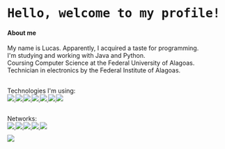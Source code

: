 <h1>
  <samp>Hello, welcome to my profile!</samp>
  <!-- <kbd><img src="https://profile-counter.glitch.me/luc-gh/count.svg" /></kbd> -->
</h1>

<div>

  <h4>About me</h4>
  <p>
    My name is Lucas. Apparently, I acquired a taste for programming.<br>
    I'm studying and working with Java and Python. <br>
    Coursing Computer Science at the Federal University of Alagoas. Technician in electronics by the Federal Institute of Alagoas.
  </p>
  
  <h2></h2>
  
  <span>
    Technologies I'm using:
  </span>
  <br>
  <sub><sub>
    <a href="https://github.com/topics/python">
    <img src="https://img.shields.io/badge/Python-14354C?style=for-the-badge&logo=python&logoColor=yellow">
    </a>
    <a href="https://github.com/topics/java">
    <img src="https://img.shields.io/badge/Java-AA0000?style=for-the-badge&logo=openjdk&logoColor=white">
    </a>
    <a href="https://github.com/topics/cpp">
    <img src="https://img.shields.io/badge/C%2B%2B-00599C?style=for-the-badge&logo=c%2B%2B&logoColor=white">
    </a>
    <a href="https://github.com/topics/html">
    <img src="https://img.shields.io/badge/HTML5-A33F16?style=for-the-badge&logo=html5&logoColor=white">
    </a>
    <a href="https://github.com/topics/css">
    <img src="https://img.shields.io/badge/CSS3-1572B6?style=for-the-badge&logo=css3&logoColor=white">
    </a>
    <a href="https://github.com/topics/javascript">
    <img src="https://img.shields.io/badge/JavaScript-323330?style=for-the-badge&logo=javascript&logoColor=F7DF1E">
    </a>
    <a href="https://github.com/topics/kotlin">
    <img src="https://img.shields.io/badge/Kotlin-721291?&style=for-the-badge&logo=kotlin&logoColor=2198E8">
    </a>
  </sub></sub>
  
</div>

<h2></h2>

<span> 
    Networks:
</span> <br>
<sub><sub>
  <a href="https://mail.google.com/mail/?view=cm&source=mailto&to=contatolucasoficial0@gmail.com" alt="Gmail" target="_blank">
    <img src="https://img.shields.io/badge/Mail-Lucas%20Duarte-F74141?logoColor=white&logo=gmail">
  </a>
  <a href="https://www.linkedin.com/in/arnaldo-lucas-sd/">
    <img src="https://img.shields.io/badge/LinkedIn-Arnaldo%20Lucas-0e76a8?logo=Linkedin&logoColor=53DAFC">
  </a>
  <a href="https://www.instagram.com/luc.ig._/">
    <img src="https://img.shields.io/badge/Instagram-luc.ig.__-E4405F?logo=instagram&logoColor=FF98CB">
  </a>
  <a href="https://leetcode.com/luc-gh/">
    <img src="https://img.shields.io/badge/LeetCode-luc--gh-1E1E1E?logo=leetcode">
  </a>
  <!--
  <a href="https://codepen.io/luc-pen">
    <img src="https://img.shields.io/badge/Codepen-luc--pen-333?logo=codepen&logoColor=FFF">
  </a>
  -->
  <a href="https://www.frontendmentor.io/profile/luc-gh">
    <img src="https://img.shields.io/badge/Frontend%20Mentor-luc--gh-DDD?logo=frontendmentor">
  </a>
<br>
<br>
  
<div>
  <img src="https://github-readme-stats.vercel.app/api/top-langs/?username=luc-gh&layout=compact&langs_count=10&bg_color=111&border_color=444&card_width=830&text_color=878787&title_color=CACACA"/>
</div>
  <!--
  <a href="">
    <img src="">
  </a>
  -->

</sub></sub>

<!--
<h2></h2>
<h3><b>
    Stats:
</b></h3>
<a href="https://github.com/luc-gh/">
  <img align="center" width="835" src="http://github-profile-summary-cards.vercel.app/api/cards/profile-details?username=luc-gh&theme=github_dark" />
</a>
<br>
<a href="https://github.com/luc-gh/">
  <img align="center" width="411" src="http://github-profile-summary-cards.vercel.app/api/cards/repos-per-language?username=luc-gh&theme=github_dark" />
</a>
<a href="https://github.com/luc-gh/">
  <img align="center" width="411" src="http://github-profile-summary-cards.vercel.app/api/cards/most-commit-language?username=luc-gh&theme=github_dark" />
</a>

-->

